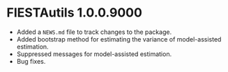 # FIESTAutils 1.0.0.9000

* Added a `NEWS.md` file to track changes to the package.
* Added bootstrap method for estimating the variance of model-assisted estimation. 
* Suppressed messages for model-assisted estimation.
* Bug fixes. 
